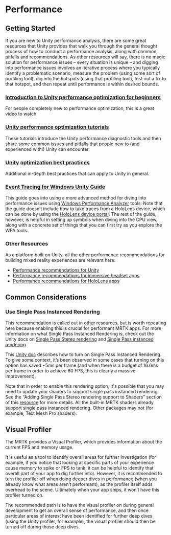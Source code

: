 # Performance

## Getting Started

If you are new to Unity performance analysis, there are some great resources that Unity provides that
walk you through the general thought process of how to conduct a performance analysis, along with common
pitfalls and recommendations. As other resources will say, there is no magic solution for performance issues
– every situation is unique – and digging into performance issues involves an iterative process where you
typically identify a problematic scenario, measure the problem (using some sort of profiling tool),
dig into the hotspots (using that profiling tool), test out a fix to that hotspot, and then repeat
until performance is within desired bounds.

### [Introduction to Unity performance optimization for beginners](https://www.youtube.com/watch?v=1e5WY2qf600)

For people completely new to performance optimization, this is a great video to watch

### [Unity performance optimization tutorials](https://unity3d.com/learn/tutorials/topics/performance-optimization)

These tutorials introduce the Unity performance diagnostic tools and then share some
common issues and pitfalls that people new to (and experienced with!) Unity can encounter.

### [Unity optimization best practices](https://docs.unity3d.com/2019.1/Documentation/Manual/BestPracticeUnderstandingPerformanceInUnity.html)

Additional in-depth best practices that can apply to Unity in general. 

### [Event Tracing for Windows Unity Guide](https://docs.unity3d.com/uploads/ExpertGuides/Analyzing_your_game_performance_using_Event_Tracing_for_Windows.pdf)

This guide goes into using a more advanced method for diving into performance issues using [Windows
Performance Analyzer](https://docs.unity3d.com/uploads/ExpertGuides/Analyzing_your_game_performance_using_Event_Tracing_for_Windows.pdf)
tools. Note that the guide doesn’t include how to take traces from a HoloLens device, which can be done by using the
[HoloLens device portal](https://docs.microsoft.com/en-us/windows/mixed-reality/using-the-windows-device-portal). 
The rest of the guide, however, is helpful in setting up symbols when diving into the CPU view, along with a concrete set of things
that you can first try as you explore the WPA tools.

### Other Resources

As a platform built on Unity, all the other performance recommendations for building mixed reality experiences are relevant here:

* [Performance recommendations for Unity](https://docs.microsoft.com/en-us/windows/mixed-reality/performance-recommendations-for-unity)
* [Performance recommendations for immersive headset apps](https://docs.microsoft.com/en-us/windows/mixed-reality/performance-recommendations-for-immersive-headset-apps)
* [Performance recommendations for HoloLens apps](https://docs.microsoft.com/en-us/windows/mixed-reality/performance-recommendations-for-hololens-apps)

## Common Considerations

### Use Single Pass Instanced Rendering 

This recommendation is called out in 
[other](https://docs.microsoft.com/en-us/windows/mixed-reality/performance-recommendations-for-immersive-headset-apps)
resources, but is worth repeating here because enabling this is crucial for performant MRTK apps.
For more information on what Single Pass Instanced Rendering is, check out the Unity docs on 
[Single Pass Stereo rendering](https://docs.unity3d.com/Manual/SinglePassStereoRendering.html)
and [Single Pass instanced rendering](https://docs.unity3d.com/Manual/SinglePassInstancing.html).

This [Unity doc](https://docs.unity3d.com/Manual/SinglePassStereoRenderingHoloLens.html) describes how
to turn on Single Pass Instanced Rendering. To give some context, it’s been observed in some cases that
turning on this option has saved ~5ms per frame (and when there is a budget of 16.6ms per frame in order
to achieve 60 FPS, this is clearly a massive improvement). 

Note that in order to enable this rendering option, it's possible that you may need to update your shaders
to support single pass instanced rendering. See the “Adding Single Pass Stereo rendering support to
Shaders” section of this [resource](https://docs.unity3d.com/Manual/SinglePassStereoRendering.html)
for more details. All the built-in MRTK shaders already support single pass instanced rendering.
Other packages may not (for example, Text Mesh Pro shaders).

## Visual Profiler 

The MRTK provides a Visual Profiler, which provides information about the current FPS and memory usage.

It is useful as a tool to identify overall areas for further investigation (for example, if you notice that
looking at specific parts of your experience cause memory to spike or FPS to tank, it can be helpful to
identify that overall part of your app to dig further into). However, it is recommended to turn the
profiler off when doing deeper dives in performance (when you already know what areas aren’t performant),
as the profiler itself adds overhead to the scene. Ultimately when your app ships, it won’t have this
profiler turned on.

The recommended path is to have the visual profiler on during general development to get an overall
sense of performance, and then once particular areas of interest have been identified for further
deep dives (using the Unity profiler, for example), the visual profiler should then be turned off
during those deep dives. 
